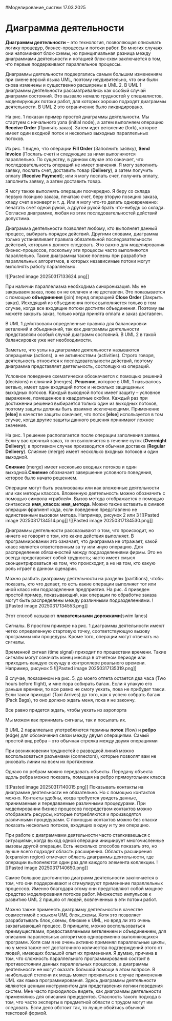 #Моделирование_систем 
17.03.2025
# Диаграмма деятельности
**Диаграммы деятельности** – это технология, позволяющая описывать логику процедур, бизнес-процессы и потоки работ. Во многих случаях они напоминают блок-схемы, но принципиальная разница между диаграммами деятельности и нотацией блок-схем заключается в том, что первые поддерживают параллельное процессы.

Диаграммы деятельности подвергались самым большим изменениям при смене версий языка UML, поэтому неудивительно, что они были снова изменены и существенно расширены в UML 2. В UML 1 диаграммы деятельности рассматривались как особый случай диаграмм состояний. Это вызвало немало трудностей у специалистов, моделирующих потоки работ, для которых хорошо подходят диаграммы деятельности. В UML 2 это ограничение было ликвидировано.

На рис. 1 показан пример простой диаграммы деятельности. Мы стартуем с начального узла (initial node), а затем выполняем операцию **Receive Order** (Принять заказ). Затем идет ветвление (fork), которое имеет один входной поток и несколько выходных параллельных потоков.

Из рис. 1 видно, что операции **Fill Order** (Заполнить заявку), **Send Invoice** (Послать счет) и следующие за ними выполняются параллельно. По существу, в данном случае это означает, что последовательность операций не имеет значения. Я могу заполнить заявку, послать счет, доставить товар (**Delivery**), а затем получить оплату (**Receive Payment**); или я могу послать счет, получить оплату, заполнить заявку, а затем доставить товар.

Я могу также выполнять операции поочередно. Я беру со склада первую позицию заказа, печатаю счет, беру вторую позицию заказа, кладу счет в конверт и т. д. Или я могу что-то делать одновременно: печатать счет одной рукой, а другой рукой брать что-нибудь со склада. Согласно диаграмме, любая из этих последовательностей действий допустима.

Диаграмма деятельности позволяет любому, кто выполняет данный процесс, выбирать порядок действий. Другими словами, диаграмма только устанавливает правила обязательной последовательности действий, которым я должен следовать. Это важно для моделирования бизнес-процессов, поскольку эти процессы часто выполняются параллельно. Такие диаграммы также полезны при разработке параллельных алгоритмов, в которых независимые потоки могут выполнять работу параллельно.

![[Pasted image 20250317133624.png]]

При наличии параллелизма необходима синхронизация. Мы не закрываем заказ, пока он не оплачен и не доставлен. Это показывается с помощью **объединения** (join) перед операцией **Close Order** (Закрыть заказ). Исходящий из объединения поток выполняется только в том случае, когда все входящие потоки достигли объединения. Поэтому вы можете закрыть заказ, только когда принята оплата и заказ доставлен.

В UML 1 действовали определенные правила для балансировки ветвлений и объединений, так как диаграммы деятельности представляли особый случай диаграмм состояний. В UML 2 в такой балансировке уже нет необходимости. 

Заметьте, что узлы на диаграмме деятельности называются операциями (actions), а не активностями (activities). Строго говоря, деятельность относится к последовательности действий, поэтому диаграмма представляет деятельность, состоящую из операций. 

Условное поведение схематически обозначается с помощью решений (decisions) и слияний (merges). **Решение**, которое в UML 1 называлось ветвью, имеет один входящий поток и несколько защищенных выходных потоков. Каждый выходной поток имеет защиту – условное выражение, помещенное в квадратные скобки. Каждый раз при достижении решения выбирается только один из выходных потоков, поэтому защиты должны быть взаимно исключающими. Применение **[else]** в качестве защиты означает, что поток **[else]** используется в том случае, когда другие защиты данного решения принимают ложное значение. 

На рис. 1 решение располагается после операции заполнения заявки. Если у вас срочный заказ, то он выполняется в течение суток (**Overnight Delivery**); в противном случае производится обычная доставка (**Regular Delivery**). Слияние (merge) имеет несколько входных потоков и один выходной. 

**Слияние** (merge) имеет несколько входных потоков и один выходной.**Слияние** обозначает завершение условного поведения, которое было начато решением.

Операции могут быть реализованы или как вложенные деятельности или как методы классов. Вложенную деятельность можно обозначить с помощью символа «граблей». Вызов метода отображается с помощью синтаксиса **имя_класса: имя_метода**. Можно также вставить в символ операции фрагмент кода, если поведение представлено не единственным вызовом метода. Например, рисунок 2 или 3
![[Pasted image 20250317134514.png]]
![[Pasted image 20250317134530.png]]

Диаграммы деятельности рассказывают о том, что происходит, но ничего не говорят о том, кто какие действия выполняет. В программировании это означает, что диаграмма не отражает, какой класс является ответственным за ту или иную операцию. Для распределение обязанностей между подразделениями фирмы. Это не всегда представляет собой трудность; часто имеет смысл сконцентрироваться на том, что происходит, а не на том, кто какую роль играет в данном сценарии.

Можно разбить диаграмму деятельности на разделы (partitions), чтобы показать, кто что делает, то есть какие операции выполняет тот или иной класс или подразделение предприятия. На рис. 4 приведен простой пример, показывающий, как операции по обработке заказа могут быть распределены между различными подразделениями.
![[Pasted image 20250317134553.png]]

Этот способ называют **плавательными** **дорожками**(swim lanes)

Сигналы. В простом примере на рис. 1 диаграммы деятельности имеют четко определенную стартовую точку, соответствующую вызову программы или процедуры. Кроме того, операции могут отвечать на сигналы.

Временной сигнал (time signal) приходит по прошествии времени. Такие сигналы могут означать конец месяца в отчетном периоде или приходить каждую секунду в контроллере реального времени.
Например, рисунок 5 
![[Pasted image 20250317135319.png]]

В случае, показанном на рис. 5, до моего отлета остается два часа (Two hours before flight), и мне пора собирать багаж. Если я упакую его раньше времени, то все равно не смогу уехать, пока не прибудет такси. 
Если такси приходит (Taxi Arrives) до того, как я успею собрать багаж (Pack Bags), то оно должно ждать меня, пока я не закончу.

Все равно придется ждать, чтобы уехать из аэропорта

Мы можем как принимать сигналы, так и посылать их. 

В UML 2 параллельно употребляются термины **поток** (flow) и **ребро** (edge) для обозначения связи между двумя операциями. Самый простой вид ребра – это обычная стрелка между двумя операциями

При возникновении трудностей с разводкой линий можно воспользоваться разъемами (connectors), которые позволят вам не рисовать линии на всем их протяжении.

Однако по ребрам можно передавать объекты. Передачу объекта вдоль ребра можно показать, помещая на ребро прямоугольник класса

![[Pasted image 20250317140015.png]]
Показывать контакты на диаграмме деятельности не обязательно. Но с помощью контактов можно. Контакты удобны, когда требуется увидеть данные, принимаемые и передаваемые различными процедурами. При моделировании бизнес процессов посредством контактов можно отображать ресурсы, которые потребляются и производятся различными процедурами. С помощью контактов можно без опаски показать несколько потоков, входящих в одну и ту же операцию.

При работе с диаграммами деятельности часто сталкиваешься с ситуациями, когда выход одной операции инициирует многочисленные вызовы другой операции. Есть несколько способов показать это, но лучше всего подходит область расширения. Область расширения (expansion region) отмечает область диаграммы деятельности, где операции выполняются один раз для каждого элемента коллекции.
![[Pasted image 20250317140650.png]]

Самое большое достоинство диаграмм деятельности заключается в том, что они поддерживают и стимулируют применение параллельных процессов. Именно благодаря этому они представляют собой мощное средство моделирования потоков работ. Множество импульсов к развитию UML 2 пришло от людей, вовлеченных в эти потоки работ.

Можно также применять диаграмму деятельности в качестве совместимой с языком UML блок_схемы. Хотя это позволяет разрабатывать блок_схемы, близкие к UML, но вряд ли это очень захватывающий процесс. В принципе, можно воспользоваться преимуществами, предоставляемыми ветвлением и объединением, для описания параллельных алгоритмов одновременно выполняющихся программ. Хотя сам я не очень активно применял параллельные циклы, но у меня также нет достаточного количества подтверждений этого от людей, имеющих большой опыт их применения. Я думаю, причина в том, что сложность параллельного программирования состоит в противостоянии данных параллельных процессов, а диаграммы деятельности не могут оказать большой помощи в этом вопросе. В наибольшей степени их мощь может проявиться в случае применения UML как языка программирования. Здесь диаграммы деятельности являются ценным инструментом для представления логики поведения систем. Мне часто приходилось видеть, как диаграммы деятельности применялись для описания прецедентов. Опасность такого подхода в том, что часто эксперты в предметной области с трудом могут им следовать. Если дело обстоит так, то лучше обойтись обычной текстовой формой.
